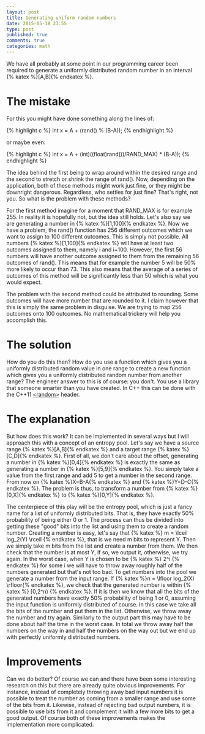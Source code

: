 ```yaml
---
layout: post
title: Generating uniform random numbers
date: 2015-05-18 23:55
type: post
published: true
comments: true
categories: math
---
```


We have all probably at some point in our programming career been required to generate a uniformly distributed random number in an interval {% katex %}[A,B]{% endkatex %}.

# The mistake

For this you might have done something along the lines of:

{% highlight c %}
int x = A + (rand() % (B-A));
{% endhighlight %}

or maybe even:

{% highlight c %}
int x = A + (int)((float)rand())/RAND_MAX) * (B-A));
{% endhighlight %}

The idea behind the first being to wrap around within the desired range and the second to stretch or shrink the range of rand().
Now, depending on the application, both of these methods might work just fine, or they might be downright dangerous.
Regardless, who settles for just fine? That's right, not you. So what is the problem with these methods?

For the first method imagine for a moment that RAND_MAX is for example 255. In reality it is hopefully not, but the idea still holds.
Let's also say we are generating a number in {% katex %}[1,100]{% endkatex %}. Now we have a problem, the rand() function has 256 different outcomes which we want to assign to 100 different outcomes.
This is simply not possible. All numbers {% katex %}[1,100]{% endkatex %} will have at least two outcomes assigned to them, namely i and i+100.
However, the first 56 numbers will have another outcome assigned to them from the remaining 56 outcomes of rand().
This means that for example the number 5 will be 50% more likely to occur than 73.
This also means that the average of a series of outcomes of this method will be significantly less than 50 which is what you would expect.

The problem with the second method could be attributed to rounding. Some outcomes will have more number that are rounded to it.
I claim however that this is simply the same problem in disguise. We are trying to map 256 outcomes onto 100 outcomes. No mathematical trickery will help you accomplish this.

# The solution
How do you do this then? How do you use a function which gives you a uniformly distributed random value in one range to create a new function which gives you a uniformly distributed random number from another range?
The engineer answer to this is of course: you don't. You use a library that someone smarter than you have created. In C++ this can be done with the C++11 [\<random\>](http://en.cppreference.com/w/cpp/numeric/random) header.

# The explanation
But how does this work? It can be implemented in several ways but I will approach this with a concept of an entropy pool. Let's say we have a source range {% katex %}[A,B]{% endkatex %} and a target range {% katex %}[C,D]{% endkatex %}.
First of all, we don't care about the offset, generating a number in {% katex %}[0,4]{% endkatex %} is exactly the same as generating a number in {% katex %}[5,9]{% endkatex %}. You simply take a value from the first range and add 5 to get a number in the second range.
From now on {% katex %}X=B-A{% endkatex %} and {% katex %}Y=D-C{% endkatex %}. The problem is thus, to transform a number from {% katex %}[0,X]{% endkatex %} to {% katex %}[0,Y]{% endkatex %}.

The centerpiece of this play will be the entropy pool, which is just a fancy name for a list of uniformly distributed bits.
That is, they have exactly 50% probability of being either 0 or 1.
The process can thus be divided into getting these "good" bits into the list and using them to create a random number.
Creating a number is easy, let's say that {% katex %} m = \lceil log_2(Y) \rceil {% endkatex %}, that is we need m bits to represent Y. Then we simply take m bits from the list and create a number from them.
We then check that the number is at most Y, if so, we output it, otherwise, we try again.
In the worst case, when Y is chosen to be {% katex %} 2^i {% endkatex %} for some i we will have to throw away roughly half of the numbers generated but that's not too bad.
To get numbers into the pool we generate a number from the input range. If {% katex %}n = \lfloor log_2(X) \rfloor{% endkatex %}, we check that the generated number is within {% katex %} [0,2^n) {% endkatex %}.
If it is then we know that all the bits of the generated numbers have exactly 50% probability of being 1 or 0, assuming the input function is uniformly distributed of course.
In this case we take all the bits of the number and put them in the list. Otherwise, we throw away the number and try again. Similarly to the output part this may have to be done about half the time in the worst case.
In total we throw away half the numbers on the way in and half the numbers on the way out but we end up with perfectly uniformly distributed numbers.

# Improvements
Can we do better? Of course we can and there have been some interesting research on this but there are already quite obvious improvements.
For instance, instead of completely throwing away bad input numbers it is possible to treat the number as coming from a smaller range and use some of the bits from it.
Likewise, instead of rejecting bad output numbers, it is possible to use bits from it and complement it with a few more bits to get a good output.
Of course both of these improvements makes the implementation more complicated.

